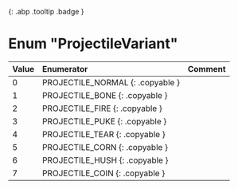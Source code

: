 [ ](#){: .abp .tooltip .badge }
# Enum "ProjectileVariant"
|Value|Enumerator|Comment|
|:--|:--|:--|
| 0 |PROJECTILE_NORMAL {: .copyable } |  | 
| 1 |PROJECTILE_BONE {: .copyable } |  | 
| 2 |PROJECTILE_FIRE {: .copyable } |  | 
| 3 |PROJECTILE_PUKE {: .copyable } |  | 
| 4 |PROJECTILE_TEAR {: .copyable } |  | 
| 5 |PROJECTILE_CORN {: .copyable } |  | 
| 6 |PROJECTILE_HUSH {: .copyable } |  | 
| 7 |PROJECTILE_COIN {: .copyable } |  | 